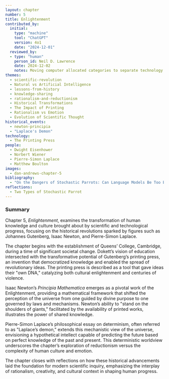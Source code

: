```yaml
---
layout: chapter
number: 5
title: Enlightenment
contributed_by:
  initial:
    type: "machine"
    tool: "ChatGPT"
    version: 4o1
    date: "2024-12-01"
  reviewed_by:
  - type: "human"
    person_id: Neil D. Lawrence
    date: 2024-12-02
    notes: Moving computer allocated categories to separate technology and media and to merge reflections.
themes:
  - scientific-revolution
  - Natural vs Artificial Intelligence
  - lessons-from-history
  - knowledge-sharing
  - rationalism-and-reductionism
  - Historical Transformations
  - The Impact of Printing
  - Rationalism vs Emotion
  - Evolution of Scientific Thought
historical_events:
  - newton-principia
  - "Laplace's Demon"
technology:
  - The Printing Press
people:
  - Dwight Eisenhower
  - Norbert Wiener
  - Pierre-Simon Laplace
  - Matthew Boulton
images:
  - dan-andrews-chapter-5
bibliography:
  - "On the Dangers of Stochastic Parrots: Can Language Models Be Too Big?"
reflections:
  - Two Types of Stochastic Parrot
---
```


<div class="machine-commentary" markdown="1">

### Summary

Chapter 5, *Enlightenment*, examines the transformation of human knowledge and culture brought about by scientific and technological progress, focusing on the historical revolutions sparked by figures such as Johannes Gutenberg, Isaac Newton, and Pierre-Simon Laplace.

The chapter begins with the establishment of Queens’ College, Cambridge, during a time of significant societal change. Dokett’s vision of education intersected with the transformative potential of Gutenberg’s printing press, an invention that democratized knowledge and enabled the spread of revolutionary ideas. The printing press is described as a tool that gave ideas their "own DNA," catalyzing both cultural enlightenment and centuries of violence.

Isaac Newton’s *Principia Mathematica* emerges as a pivotal work of the Enlightenment, providing a mathematical framework that shifted the perception of the universe from one guided by divine purpose to one governed by laws and mechanisms. Newton’s ability to "stand on the shoulders of giants," facilitated by the availability of printed works, illustrates the power of shared knowledge.

Pierre-Simon Laplace’s philosophical essay on determinism, often referred to as "Laplace’s demon," extends this mechanistic view of the universe, envisioning a hypothetical intellect capable of predicting the future based on perfect knowledge of the past and present. This deterministic worldview underscores the chapter’s exploration of reductionism versus the complexity of human culture and emotion.

The chapter closes with reflections on how these historical advancements laid the foundation for modern scientific inquiry, emphasizing the interplay of rationalism, creativity, and cultural context in shaping human progress.
</div>
